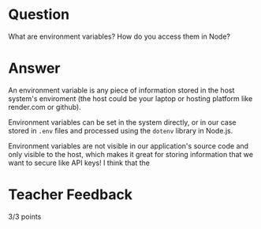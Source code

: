 # Question

What are environment variables? How do you access them in Node?

# Answer
An environment variable is any piece of information stored in the host system's enviroment (the host could be your laptop or hosting platform like render.com or github).

Environment variables can be set in the system directly, or in our case stored in `.env` files and processed using the `dotenv` library in Node.js.

Environment variables are not visible in our application's source code and only visible to the host, which makes it great for storing information that we want to secure like API keys! I think that the 

# Teacher Feedback

3/3 points
